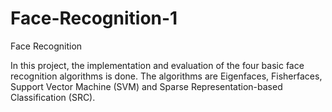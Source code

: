 # Face-Recognition-1
Face Recognition

In this project, the implementation and evaluation of the four basic face recognition algorithms is done. The algorithms are Eigenfaces, Fisherfaces, Support Vector Machine (SVM) and Sparse Representation-based Classification (SRC).

